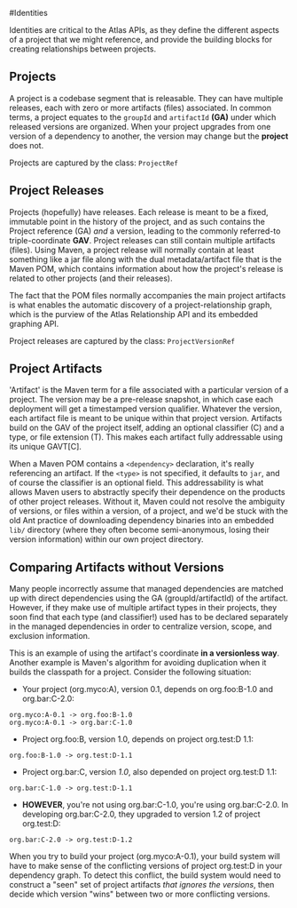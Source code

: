 <!-- Freeki metadata. Do not remove this section!
TITLE: Identities
-->
#Identities

Identities are critical to the Atlas APIs, as they define the different aspects of a project that we might reference, and provide the building blocks for creating relationships between projects.

## Projects

A project is a codebase segment that is releasable. They can have multiple releases, each with zero or more artifacts (files) associated. In common terms, a project equates to the `groupId` and `artifactId` **(GA)** under which released versions are organized. When your project upgrades from one version of a dependency to another, the version may change but the **project** does not.

Projects are captured by the class: `ProjectRef`

## Project Releases

Projects (hopefully) have releases. Each release is meant to be a fixed, immutable point in the history of the project, and as such contains the Project reference (GA) *and* a version, leading to the commonly referred-to triple-coordinate **GAV**. Project releases can still contain multiple artifacts (files). Using Maven, a project release will normally contain at least something like a jar file along with the dual metadata/artifact file that is the Maven POM, which contains information about how the project's release is related to other projects (and their releases).

The fact that the POM files normally accompanies the main project artifacts is what enables the automatic discovery of a project-relationship graph, which is the purview of the Atlas Relationship API and its embedded graphing API.

Project releases are captured by the class: `ProjectVersionRef`

## Project Artifacts

'Artifact' is the Maven term for a file associated with a particular version of a project. The version may be a pre-release snapshot, in which case each deployment will get a timestamped version qualifier. Whatever the version, each artifact file is meant to be unique within that project version. Artifacts build on the GAV of the project itself, adding an optional classifier (C) and a type, or file extension (T). This makes each artifact fully addressable using its unique GAVT[C].

When a Maven POM contains a `<dependency>` declaration, it's really referencing an artifact. If the `<type>` is not specified, it defaults to `jar`, and of course the classifier is an optional field. This addressability is what allows Maven users to abstractly specify their dependence on the products of other project releases. Without it, Maven could not resolve the ambiguity of versions, or files within a version, of a project, and we'd be stuck with the old Ant practice of downloading dependency binaries into an embedded `lib/` directory (where they often become semi-anonymous, losing their version information) within our own project directory.

## Comparing Artifacts without Versions

Many people incorrectly assume that managed dependencies are matched up with direct dependencies using the GA (groupId/artifactId) of the artifact. However, if they make use of multiple artifact types in their projects, they soon find that each type (and classifier!) used has to be declared separately in the managed dependencies in order to centralize version, scope, and exclusion information.

This is an example of using the artifact's coordinate **in a versionless way**. Another example is Maven's algorithm for avoiding duplication when it builds the classpath for a project. Consider the following situation:

- Your project (org.myco:A), version 0.1, depends on org.foo:B-1.0 and org.bar:C-2.0:

```
org.myco:A-0.1 -> org.foo:B-1.0
org.myco:A-0.1 -> org.bar:C-1.0
```

- Project org.foo:B, version 1.0, depends on project org.test:D 1.1:

```
org.foo:B-1.0 -> org.test:D-1.1
```

- Project org.bar:C, version *1.0*, also depended on project org.test:D 1.1:

```
org.bar:C-1.0 -> org.test:D-1.1
```

- **HOWEVER**, you're not using org.bar:C-1.0, you're using org.bar:C-2.0. In developing org.bar:C-2.0, they upgraded to version 1.2 of project org.test:D:

```
org.bar:C-2.0 -> org.test:D-1.2
```

When you try to build your project (org.myco:A-0.1), your build system will have to make sense of the conflicting versions of project org.test:D in your dependency graph. To detect this conflict, the build system would need to construct a "seen" set of project artifacts *that ignores the versions*, then decide which version "wins" between two or more conflicting versions.

